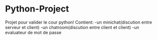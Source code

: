 # Python-Project
Projet pour valider le cour python!
Contient:
-un minichat(discution entre serveur et client)
-un chatroom(discution entre client et client)
-un evaluateur de mot de passe
